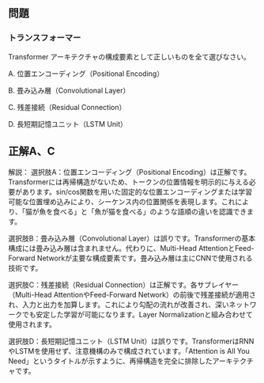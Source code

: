 ## 問題
### トランスフォーマー
Transformer アーキテクチャの構成要素として正しいものを全て選びなさい。

A. 位置エンコーディング（Positional Encoding）

B. 畳み込み層（Convolutional Layer）

C. 残差接続（Residual Connection）

D. 長短期記憶ユニット（LSTM Unit）

## 正解A、C

解説：
選択肢A：位置エンコーディング（Positional Encoding）は正解です。Transformerには再帰構造がないため、トークンの位置情報を明示的に与える必要があります。sin/cos関数を用いた固定的な位置エンコーディングまたは学習可能な位置埋め込みにより、シーケンス内の位置関係を表現します。これにより、「猫が魚を食べる」と「魚が猫を食べる」のような語順の違いを認識できます。

選択肢B：畳み込み層（Convolutional Layer）は誤りです。Transformerの基本構成には畳み込み層は含まれません。代わりに、Multi-Head AttentionとFeed-Forward Networkが主要な構成要素です。畳み込み層は主にCNNで使用される技術です。

選択肢C：残差接続（Residual Connection）は正解です。各サブレイヤー（Multi-Head AttentionやFeed-Forward Network）の前後で残差接続が適用され、入力と出力を加算します。これにより勾配の流れが改善され、深いネットワークでも安定した学習が可能になります。Layer Normalizationと組み合わせて使用されます。

選択肢D：長短期記憶ユニット（LSTM Unit）は誤りです。TransformerはRNNやLSTMを使用せず、注意機構のみで構成されています。「Attention is All You Need」というタイトルが示すように、再帰構造を完全に排除したアーキテクチャです。 